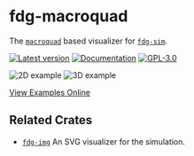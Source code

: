 # fdg-macroquad
The [`macroquad`](https://crates.io/crates/macroquad) based visualizer for [`fdg-sim`](https://crates.io/crates/fdg-sim).

[![Latest version](https://img.shields.io/crates/v/fdg-macroquad.svg)](https://crates.io/crates/fdg-macroquad)
[![Documentation](https://docs.rs/fdg-macroquad/badge.svg)](https://docs.rs/fdg-macroquad)
[![GPL-3.0](https://img.shields.io/badge/license-GPL-blue.svg)](https://github.com/grantshandy/fdg/blob/main/fdg-macroquad/LICENSE)

![2D example](https://raw.githubusercontent.com/grantshandy/fdg/main/fdg-macroquad/screenshots/screenshot-2D.png)
![3D example](https://raw.githubusercontent.com/grantshandy/fdg/main/fdg-macroquad/screenshots/screenshot-3D.png)

[View Examples Online](https://grantshandy.github.io/fdg)

## Related Crates
- [`fdg-img`](https://crates.io/crates/fdg-img) An SVG visualizer for the simulation.
